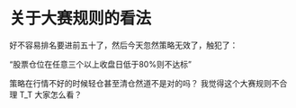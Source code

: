 # 关于大赛规则的看法

好不容易排名要进前五十了，然后今天忽然策略无效了，触犯了：

“股票仓位在任意三个以上收盘日低于80%则不达标”

策略在行情不好的时候轻仓甚至清仓然道不是对的吗？
我觉得这个大赛规则不合理  T_T
大家怎么看？